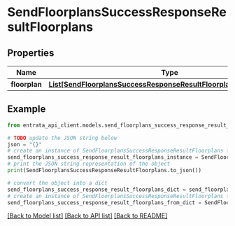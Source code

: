 # SendFloorplansSuccessResponseResultFloorplans


## Properties

Name | Type | Description | Notes
------------ | ------------- | ------------- | -------------
**floorplan** | [**List[SendFloorplansSuccessResponseResultFloorplansFloorplanInner]**](SendFloorplansSuccessResponseResultFloorplansFloorplanInner.md) |  | 

## Example

```python
from entrata_api_client.models.send_floorplans_success_response_result_floorplans import SendFloorplansSuccessResponseResultFloorplans

# TODO update the JSON string below
json = "{}"
# create an instance of SendFloorplansSuccessResponseResultFloorplans from a JSON string
send_floorplans_success_response_result_floorplans_instance = SendFloorplansSuccessResponseResultFloorplans.from_json(json)
# print the JSON string representation of the object
print(SendFloorplansSuccessResponseResultFloorplans.to_json())

# convert the object into a dict
send_floorplans_success_response_result_floorplans_dict = send_floorplans_success_response_result_floorplans_instance.to_dict()
# create an instance of SendFloorplansSuccessResponseResultFloorplans from a dict
send_floorplans_success_response_result_floorplans_from_dict = SendFloorplansSuccessResponseResultFloorplans.from_dict(send_floorplans_success_response_result_floorplans_dict)
```
[[Back to Model list]](../README.md#documentation-for-models) [[Back to API list]](../README.md#documentation-for-api-endpoints) [[Back to README]](../README.md)


